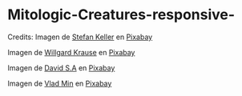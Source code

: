 # Mitologic-Creatures-responsive-

Credits: 
Imagen de <a href="https://pixabay.com/es/users/kellepics-4893063/?utm_source=link-attribution&amp;utm_medium=referral&amp;utm_campaign=image&amp;utm_content=3186483">Stefan Keller</a> en <a href="https://pixabay.com/es/?utm_source=link-attribution&amp;utm_medium=referral&amp;utm_campaign=image&amp;utm_content=3186483">Pixabay</a>

Imagen de <a href="https://pixabay.com/es/users/willgard-4665627/?utm_source=link-attribution&amp;utm_medium=referral&amp;utm_campaign=image&amp;utm_content=4527697">Willgard Krause</a> en <a href="https://pixabay.com/es/?utm_source=link-attribution&amp;utm_medium=referral&amp;utm_campaign=image&amp;utm_content=4527697">Pixabay</a>

Imagen de <a href="https://pixabay.com/es/users/pixtomental1-9093724/?utm_source=link-attribution&amp;utm_medium=referral&amp;utm_campaign=image&amp;utm_content=3583854">David S.A</a> en <a href="https://pixabay.com/es/?utm_source=link-attribution&amp;utm_medium=referral&amp;utm_campaign=image&amp;utm_content=3583854">Pixabay</a>

Imagen de <a href="https://pixabay.com/es/users/v_m-5053565/?utm_source=link-attribution&amp;utm_medium=referral&amp;utm_campaign=image&amp;utm_content=4803620">Vlad Min</a> en <a href="https://pixabay.com/es/?utm_source=link-attribution&amp;utm_medium=referral&amp;utm_campaign=image&amp;utm_content=4803620">Pixabay</a>